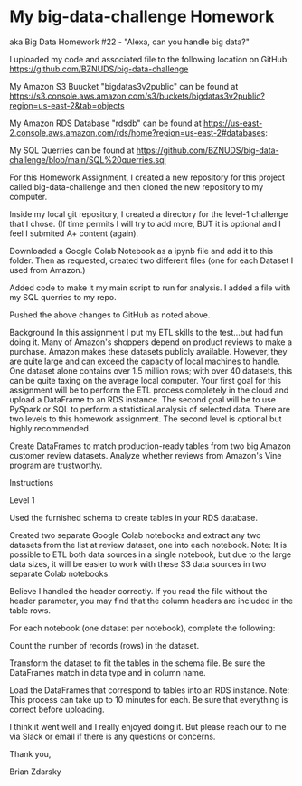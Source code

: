 # My big-data-challenge Homework 
aka Big Data Homework #22 - "Alexa, can you handle big data?"


I uploaded my code and associated file to the following location on GitHub: https://github.com/BZNUDS/big-data-challenge

My Amazon S3 Buucket "bigdatas3v2public" can be found at https://s3.console.aws.amazon.com/s3/buckets/bigdatas3v2public?region=us-east-2&tab=objects

My Amazon RDS Database "rdsdb" can be found at https://us-east-2.console.aws.amazon.com/rds/home?region=us-east-2#databases:


My SQL Querries can be found at https://github.com/BZNUDS/big-data-challenge/blob/main/SQL%20querries.sql



For this Homework Assignment, I created a new repository for this project called big-data-challenge and then cloned the new repository to my computer.

Inside my local git repository, I created a directory for the level-1 challenge that I chose. (If time permits I will try to add more, BUT it is optional and I feel I submited A+ content (again).

Downloaded a Google Colab Notebook as a ipynb file and add it to this folder. Then as requested, created two different files (one for each Dataset I used from Amazon.)

Added code to make it my main script to run for analysis. I added a file with my SQL querries to my repo.

Pushed the above changes to GitHub as noted above.



Background
In this assignment I put my ETL skills to the test...but had fun doing it. Many of Amazon's shoppers depend on product reviews to make a purchase. Amazon makes these datasets publicly available. However, they are quite large and can exceed the capacity of local machines to handle. One dataset alone contains over 1.5 million rows; with over 40 datasets, this can be quite taxing on the average local computer. Your first goal for this assignment will be to perform the ETL process completely in the cloud and upload a DataFrame to an RDS instance. The second goal will be to use PySpark or SQL to perform a statistical analysis of selected data.
There are two levels to this homework assignment. The second level is optional but highly recommended.

Create DataFrames to match production-ready tables from two big Amazon customer review datasets.
Analyze whether reviews from Amazon's Vine program are trustworthy.


Instructions

Level 1

Used the furnished schema to create tables in your RDS database.

Created two separate Google Colab notebooks and extract any two datasets from the list at review dataset, one into each notebook.
Note: It is possible to ETL both data sources in a single notebook, but due to the large data sizes, it will be easier to work with these S3 data sources in two separate Colab notebooks.

Believe I handled the header correctly. If you read the file without the header parameter, you may find that the column headers are included in the table rows.

For each notebook (one dataset per notebook), complete the following:

Count the number of records (rows) in the dataset.

Transform the dataset to fit the tables in the schema file. Be sure the DataFrames match in data type and in column name.

Load the DataFrames that correspond to tables into an RDS instance. Note: This process can take up to 10 minutes for each. Be sure that everything is correct before uploading.

I think it went well and I really enjoyed doing it. But please reach our to me via Slack or email if there is any questions or concerns.

Thank you,

Brian Zdarsky
